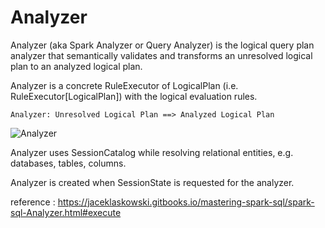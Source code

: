 # Analyzer

Analyzer (aka Spark Analyzer or Query Analyzer) is the logical query plan analyzer that semantically validates and transforms an unresolved logical plan to an analyzed logical plan.

Analyzer is a concrete RuleExecutor of LogicalPlan (i.e. RuleExecutor[LogicalPlan]) with the logical evaluation rules.

```Analyzer: Unresolved Logical Plan ==> Analyzed Logical Plan```

![Analyzer](./img/Analyzer.png)

Analyzer uses SessionCatalog while resolving relational entities, e.g. databases, tables, columns.

Analyzer is created when SessionState is requested for the analyzer.

reference : https://jaceklaskowski.gitbooks.io/mastering-spark-sql/spark-sql-Analyzer.html#execute
